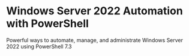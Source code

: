 # Windows Server 2022 Automation with PowerShell
Powerful ways to automate, manage, and administrate
Windows Server 2022 using PowerShell 7.3
